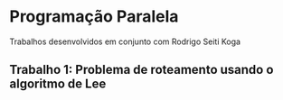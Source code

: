 # Programação Paralela

Trabalhos desenvolvidos em conjunto com Rodrigo Seiti Koga

## Trabalho 1: Problema de roteamento usando o algoritmo de Lee
